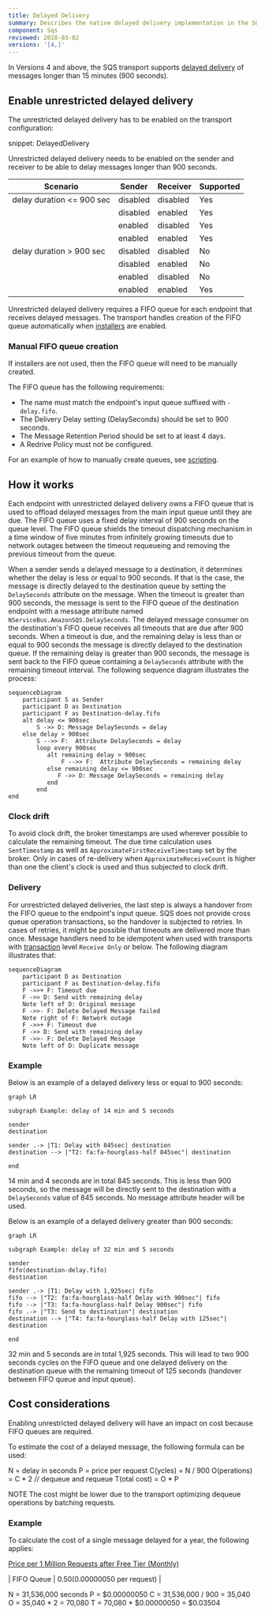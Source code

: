 ```yaml
---
title: Delayed Delivery
summary: Describes the native delayed delivery implementation in the SQS transport
component: Sqs
reviewed: 2018-03-02
versions: '[4,]'
---
```


In Versions 4 and above, the SQS transport supports [delayed delivery](/nservicebus/messaging/delayed-delivery.md) of messages longer than 15 minutes (900 seconds).

## Enable unrestricted delayed delivery

The unrestricted delayed delivery has to be enabled on the transport configuration:

snippet: DelayedDelivery

Unrestricted delayed delivery needs to be enabled on the sender and receiver to be able to delay messages longer than 900 seconds.

| Scenario                    | Sender   | Receiver | Supported     |
|-----------------------------|----------|----------|---------------|
| delay duration <= 900 sec   | disabled | disabled | Yes           |
|                             | disabled | enabled  | Yes           |
|                             | enabled  | disabled | Yes           |
|                             | enabled  | enabled  | Yes           |
| delay duration > 900 sec    | disabled | disabled | No            |
|                             | disabled | enabled  | No            |
|                             | enabled  | disabled | No            |
|                             | enabled  | enabled  | Yes           |

Unrestricted delayed delivery requires a FIFO queue for each endpoint that receives delayed messages. The transport handles creation of the FIFO queue automatically when [installers](/nservicebus/operations/installers.md) are enabled.

### Manual FIFO queue creation

If installers are not used, then the FIFO queue will need to be manually created.

The FIFO queue has the following requirements:

- The name must match the endpoint's input queue suffixed with `-delay.fifo`.
- The Delivery Delay setting (DelaySeconds) should be set to 900 seconds.
- The Message Retention Period should be set to at least 4 days.
- A Redrive Policy must not be configured.

For an example of how to manually create queues, see [scripting](/transports/sqs/operations-scripting.md).


## How it works

Each endpoint with unrestricted delayed delivery owns a FIFO queue that is used to offload delayed messages from the main input queue until they are due. The FIFO queue uses a fixed delay interval of 900 seconds on the queue level. The FIFO queue shields the timeout dispatching mechanism in a time window of five minutes from infinitely growing timeouts due to network outages between the timeout requeueing and removing the previous timeout from the queue.

When a sender sends a delayed message to a destination, it determines whether the delay is less or equal to 900 seconds. If that is the case, the message is directly delayed to the destination queue by setting the `DelaySeconds` attribute on the message. When the timeout is greater than 900 seconds, the message is sent to the FIFO queue of the destination endpoint with a message attribute named `NServiceBus.AmazonSQS.DelaySeconds`. The delayed message consumer on the destination's FIFO queue receives all timeouts that are due after 900 seconds. When a timeout is due, and the remaining delay is less than or equal to 900 seconds the message is directly delayed to the destination queue. If the remaining delay is greater than 900 seconds, the message is sent back to the FIFO queue containing a `DelaySeconds` attribute with the remaining timeout interval. The following sequence diagram illustrates the process:

```mermaid
sequenceDiagram
    participant S as Sender
    participant D as Destination
    participant F as Destination-delay.fifo
    alt delay <= 900sec
        S ->> D: Message DelaySeconds = delay
    else delay > 900sec
        S -->> F:  Attribute DelaySeconds = delay
        loop every 900sec
           alt remaining delay > 900sec
               F -->> F:  Attribute DelaySeconds = remaining delay
           else remaining delay <= 900sec
              F ->> D: Message DelaySeconds = remaining delay
           end
        end
end
```

### Clock drift

To avoid clock drift, the broker timestamps are used wherever possible to calculate the remaining timeout. The due time calculation uses `SentTimestamp` as well as `ApproximateFirstReceiveTimestamp` set by the broker. Only in cases of re-delivery when `ApproximateReceiveCount` is higher than one the client's clock is used and thus subjected to clock drift.

### Delivery

For unrestricted delayed deliveries, the last step is always a handover from the FIFO queue to the endpoint's input queue. SQS does not provide cross queue operation transactions, so the handover is subjected to retries. In cases of retries, it might be possible that timeouts are delivered more than once. Message handlers need to be idempotent when used with transports with [transaction](/transports/transactions.md) level `Receive Only` or below. The following diagram illustrates that:

```mermaid
sequenceDiagram
    participant D as Destination
    participant F as Destination-delay.fifo
    F ->>+ F: Timeout due
    F ->> D: Send with remaining delay
    Note left of D: Original message
    F ->>- F: Delete Delayed Message failed
    Note right of F: Network outage
    F ->>+ F: Timeout due
    F ->> D: Send with remaining delay
    F ->>- F: Delete Delayed Message
    Note left of D: Duplicate message
```

### Example

Below is an example of a delayed delivery less or equal to 900 seconds:

```mermaid
graph LR

subgraph Example: delay of 14 min and 5 seconds

sender
destination

sender .-> |T1: Delay with 845sec| destination
destination --> |"T2: fa:fa-hourglass-half 845sec"| destination

end
```

14 min and 4 seconds are in total 845 seconds. This is less than 900 seconds, so the message will be directly sent to the destination with a `DelaySeconds` value of 845 seconds. No message attribute header will be used.

Below is an example of a delayed delivery greater than 900 seconds:

```mermaid
graph LR

subgraph Example: delay of 32 min and 5 seconds

sender
fifo(destination-delay.fifo)
destination

sender .-> |T1: Delay with 1,925sec| fifo
fifo --> |"T2: fa:fa-hourglass-half Delay with 900sec"| fifo
fifo --> |"T3: fa:fa-hourglass-half Delay 900sec"| fifo
fifo .-> |"T3: Send to destination"| destination
destination --> |"T4: fa:fa-hourglass-half Delay with 125sec"| destination

end
```

32 min and 5 seconds are in total 1,925 seconds. This will lead to two 900 seconds cycles on the FIFO queue and one delayed delivery on the destination queue with the remaining timeout of 125 seconds (handover between FIFO queue and input queue).

## Cost considerations

Enabling unrestricted delayed delivery will have an impact on cost because FIFO queues are required.

To estimate the cost of a delayed message, the following formula can be used:

N = delay in seconds
P = price per request
C(ycles) = N / 900
O(perations) = C * 2 // dequeue and requeue
T(otal cost) = O * P

NOTE The cost might be lower due to the transport optimizing dequeue operations by batching requests.

### Example

To calculate the cost of a single message delayed for a year, the following applies:

[Price per 1 Million Requests after Free Tier (Monthly)](https://aws.amazon.com/sqs/pricing/)

| FIFO Queue     | $0.50 ($0.00000050 per request) |

N = 31,536,000 seconds
P = $0.00000050
C = 31,536,000 / 900 = 35,040
O = 35,040 * 2 = 70,080
T = 70,080 * $0.00000050 = $0.03504